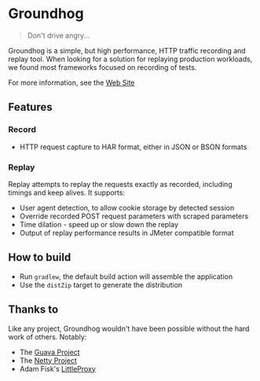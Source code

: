 # Groundhog

> Don't drive angry...

Groundhog is a simple, but high performance, HTTP traffic recording and replay tool. When looking for a solution for
replaying production workloads, we found most frameworks focused on recording of tests.

For more information, see the [Web Site](http://groundhog.io/)

## Features

### Record

* HTTP request capture to HAR format, either in JSON or BSON formats

### Replay

Replay attempts to replay the requests exactly as recorded, including timings and keep alives. It supports:

* User agent detection, to allow cookie storage by detected session
* Override recorded POST request parameters with scraped parameters
* Time dilation - speed up or slow down the replay
* Output of replay performance results in JMeter compatible format

## How to build

* Run `gradlew`, the default build action will assemble the application
* Use the `distZip` target to generate the distribution

## Thanks to

Like any project, Groundhog wouldn't have been possible without the hard work of others. Notably:

* The [Guava Project](https://code.google.com/p/guava-libraries/)
* The [Netty Project](http://netty.io/)
* Adam Fisk's [LittleProxy](https://github.com/adamfisk/LittleProxy)
